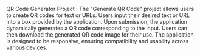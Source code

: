 QR Code Generator Project : The "Generate QR Code" project allows users to create QR codes for text or URLs. Users input their desired text or URL into a box provided by the application. Upon submission, the application dynamically generates a QR code corresponding to the input. Users can then download the generated QR code image for their use. The application is designed to be responsive, ensuring compatibility and usability across various devices.

